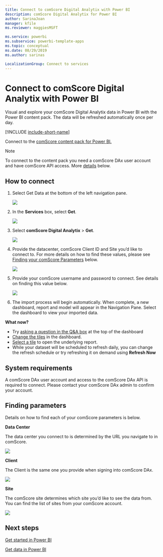 ```yaml
---
title: Connect to comScore Digital Analytix with Power BI
description: comScore Digital Analytix for Power BI
author: SarinaJoan
manager: kfile
ms.reviewer: maggiesMSFT

ms.service: powerbi
ms.subservice: powerbi-template-apps
ms.topic: conceptual
ms.date: 08/29/2019
ms.author: sarinas

LocalizationGroup: Connect to services
---
```

# Connect to comScore Digital Analytix with Power BI
Visual and explore your comScore Digital Analytix data in Power BI with the Power BI content pack. The data will be refreshed automatically once per day.

[!INCLUDE [include-short-name](./includes/service-deprecate-content-packs.md)]

Connect to the [comScore content pack for Power BI.](https://app.powerbi.com/getdata/services/comscore)

>[!NOTE]
>To connect to the content pack you need a comScore DAx user account and have comScore API access. More [details](#Requirements) below.

## How to connect
1. Select Get Data at the bottom of the left navigation pane.
   
   ![](media/service-connect-to-connect-to/getdata.png)
2. In the **Services** box, select **Get**.
   
   ![](media/service-connect-to-connect-to/services.png)
3. Select **comScore Digital Analytix** \> **Get**.
   
   ![](media/service-connect-to-connect-to/comscore.png)
4. Provide the datacenter, comScore Client ID and Site you’d like to connect to. For more details on how to find these values, please see [Finding your comScore Parameters](#FindingParams) below.
   
   ![](media/service-connect-to-connect-to/parameters.png)
5. Provide your comScore username and password to connect. See details on finding this value below.
   
   ![](media/service-connect-to-connect-to/creds.png)
6. The import process will begin automatically. When complete, a new dashboard, report and model will appear in the Navigation Pane. Select the dashboard to view your imported data.

**What now?**

* Try [asking a question in the Q&A box](consumer/end-user-q-and-a.md) at the top of the dashboard
* [Change the tiles](service-dashboard-edit-tile.md) in the dashboard.
* [Select a tile](consumer/end-user-tiles.md) to open the underlying report.
* While your dataset will be scheduled to refresh daily, you can change the refresh schedule or try refreshing it on demand using **Refresh Now**

<a name="Requirements"></a>

## System requirements
A comScore DAx user account and access to the comScore DAx API is required to connect. Please contact your comScore DAx admin to confirm your account.

<a name="FindingParams"></a>

## Finding parameters
Details on how to find each of your comScore parameters is below.

**Data Center**

The data center you connect to is determined by the URL you navigate to in comScore.

![](media/service-connect-to-connect-to/comscore_url.png) 

**Client**

The Client is the same one you provide when signing into comScore DAx.

![](media/service-connect-to-connect-to/comscore_signin.png) 

**Site**

The comScore site determines which site you’d like to see the data from. You can find the list of sites from your comScore account.

![](media/service-connect-to-connect-to/comscore_sites.png)

## Next steps
[Get started in Power BI](service-get-started.md)

[Get data in Power BI](service-get-data.md)

